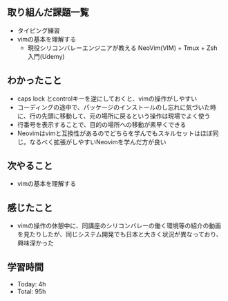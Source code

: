 ## 取り組んだ課題一覧
- タイピング練習
- vimの基本を理解する
  -  現役シリコンバレーエンジニアが教える NeoVim(VIM) + Tmux + Zsh 入門(Udemy)
## わかったこと
- caps lock とcontrolキーを逆にしておくと、vimの操作がしやすい
- コーディングの途中で、パッケージのインストールのし忘れに気づいた時に、行の先頭に移動して、元の場所に戻るという操作は現場でよく使う
- 行番号を表示することで、目的の場所への移動が素早くできる
- Neovimはvimと互換性があるのでどちらを学んでもスキルセットはほぼ同じ。なるべく拡張がしやすいNeovimを学んだ方が良い
## 次やること
- vimの基本を理解する
## 感じたこと
- vimの操作の休憩中に、同講座のシリコンバレーの働く環境等の紹介の動画を見たりしたが、同じシステム開発でも日本と大きく状況が異なっており、興味深かった
## 学習時間
- Today: 4h
- Total: 95h
